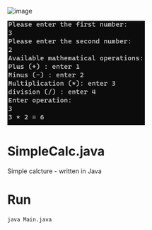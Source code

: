 ![image](https://raw.githubusercontent.com/AshiVered/support-israel-banner/main/assets/support-israel-banner.jpg)

![Screenshot](/Screenshot.png)
# SimpleCalc.java
Simple calcture - written in Java
# Run
```
java Main.java
```
